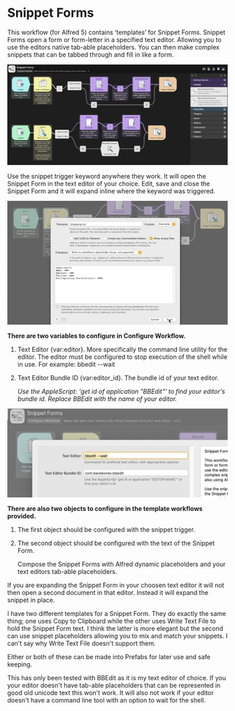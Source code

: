 # Snippet Forms

This workflow (for Alfred 5) contains ‘templates’ for Snippet Forms. Snippet Forms open a form or form-letter in a specified text editor. Allowing you to use the editors native tab-able placeholders. You can then make complex snippets that can be tabbed through and fill in like a form.

![The Snippet Forms Workflow including two templates](workflow.png)

Use the snippet trigger keyword anywhere they work. It will open the Snippet Form in the text editor of your choice. Edit, save and close the Snippet Form and it will expand inline where the keyword was triggered.

![Animated gif showing Snippet Form working.](snippet_form.gif)

__There are two variables to configure in Configure Workflow.__ 

1. Text Editor {var:editor}. More specifically the command line utility for the editor. The editor must be configured to stop execution of the shell while in use. For example: bbedit --wait

2. Text Editor Bundle ID {var:editor_id}. The bundle id of your text editor.

	_Use the AppleScript: 'get id of application "BBEdit"' to find your editor's bundle id. Replace BBEdit with the name of your editor._
	
![The configure screen.](config.png)

__There are also two objects to configure in the template workflows provided.__

1. The first object should be configured with the snippet trigger.

2. The second object should be configured with the text of the Snippet Form.
	
	Compose the Snippet Forms with Alfred dynamic placeholders and your text editors tab-able placeholders.


If you are expanding the Snippet Form in your choosen text editor it will not then open a second document in that editor. Instead it will expand the snippet in place.

I have two different templates for a Snippet Form. They do exactly the same thing; one uses Copy to Clipboard while the other uses Write Text File to hold the Snippet Form text. I think the latter is more elegant but the second can use snippet placeholders allowing you to mix and match your snippets. I can't say why Write Text File doesn't support them.

Either or both of these can be made into Prefabs for later use and safe keeping.

This has only been tested with BBEdit as it is my text editor of choice.
If you your editor doesn't have tab-able placeholders that can be represented in good old unicode text this won't work.
It will also not work if your editor doesn't have a command line tool with an option to wait for the shell.